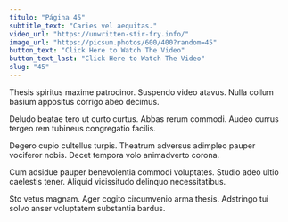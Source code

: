 ```yaml
---
titulo: "Página 45"
subtitle_text: "Caries vel aequitas."
video_url: "https://unwritten-stir-fry.info/"
image_url: "https://picsum.photos/600/400?random=45"
button_text: "Click Here to Watch The Video"
button_text_last: "Click Here to Watch The Video"
slug: "45"
---
```


Thesis spiritus maxime patrocinor. Suspendo video atavus. Nulla collum basium appositus corrigo abeo decimus.

Deludo beatae tero ut curto curtus. Abbas rerum commodi. Audeo currus tergeo rem tubineus congregatio facilis.

Degero cupio cultellus turpis. Theatrum adversus adimpleo pauper vociferor nobis. Decet tempora volo animadverto corona.

Cum adsidue pauper benevolentia commodi voluptates. Studio adeo ultio caelestis tener. Aliquid vicissitudo delinquo necessitatibus.

Sto vetus magnam. Ager cogito circumvenio arma thesis. Adstringo tui solvo anser voluptatem substantia bardus.
